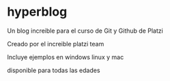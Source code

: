 # hyperblog
Un blog increible para el curso de Git y Github de Platzi


Creado por el increible platzi team

Incluye ejemplos en windows linux y mac

disponible para todas las edades
